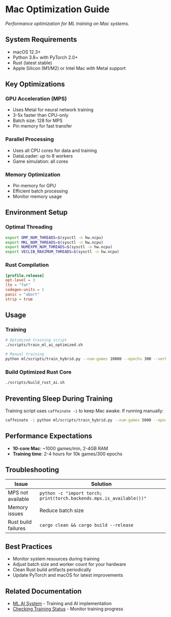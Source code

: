 # Mac Optimization Guide

_Performance optimization for ML training on Mac systems._

## System Requirements

- macOS 12.3+
- Python 3.8+ with PyTorch 2.0+
- Rust (latest stable)
- Apple Silicon (M1/M2) or Intel Mac with Metal support

## Key Optimizations

### GPU Acceleration (MPS)

- Uses Metal for neural network training
- 3-5x faster than CPU-only
- Batch size: 128 for MPS
- Pin memory for fast transfer

### Parallel Processing

- Uses all CPU cores for data and training
- DataLoader: up to 8 workers
- Game simulation: all cores

### Memory Optimization

- Pin memory for GPU
- Efficient batch processing
- Monitor memory usage

## Environment Setup

### Optimal Threading

```bash
export OMP_NUM_THREADS=$(sysctl -n hw.ncpu)
export MKL_NUM_THREADS=$(sysctl -n hw.ncpu)
export NUMEXPR_NUM_THREADS=$(sysctl -n hw.ncpu)
export VECLIB_MAXIMUM_THREADS=$(sysctl -n hw.ncpu)
```

### Rust Compilation

```toml
[profile.release]
opt-level = 3
lto = "fat"
codegen-units = 1
panic = "abort"
strip = true
```

## Usage

### Training

```bash
# Optimized training script
./scripts/train_ml_ai_optimized.sh

# Manual training
python ml/scripts/train_hybrid.py --num-games 10000 --epochs 300 --verbose
```

### Build Optimized Rust Core

```bash
./scripts/build_rust_ai.sh
```

## Preventing Sleep During Training

Training script uses `caffeinate -i` to keep Mac awake. If running manually:

```bash
caffeinate -i python ml/scripts/train_hybrid.py --num-games 5000 --epochs 100 --verbose
```

## Performance Expectations

- **10-core Mac**: ~1000 games/min, 2-4GB RAM
- **Training time**: 2-4 hours for 10k games/300 epochs

## Troubleshooting

| Issue               | Solution                                                             |
| ------------------- | -------------------------------------------------------------------- |
| MPS not available   | `python -c "import torch; print(torch.backends.mps.is_available())"` |
| Memory issues       | Reduce batch size                                                    |
| Rust build failures | `cargo clean && cargo build --release`                               |

## Best Practices

- Monitor system resources during training
- Adjust batch size and worker count for your hardware
- Clean Rust build artifacts periodically
- Update PyTorch and macOS for latest improvements

## Related Documentation

- [ML AI System](./ml-ai-system.md) - Training and AI implementation
- [Checking Training Status](./checking-training-status.md) - Monitor training progress
